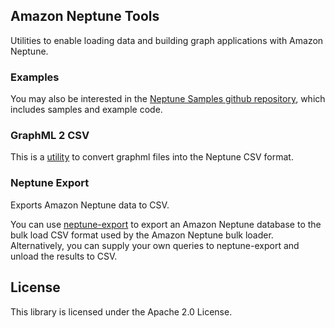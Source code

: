 ## Amazon Neptune Tools

Utilities to enable loading data and building graph applications with Amazon Neptune.

### Examples

You may also be interested in the [Neptune Samples github repository](https://github.com/aws-samples/amazon-neptune-samples), which includes samples and example code.

### GraphML 2 CSV
This is a [utility](graphml2csv/README.md) to convert graphml files into the Neptune CSV format.

### Neptune Export
Exports Amazon Neptune data to CSV.

You can use [neptune-export](neptune-export/) to export an Amazon Neptune database to the bulk load CSV format used by the Amazon Neptune bulk loader. Alternatively, you can supply your own queries to neptune-export and unload the results to CSV. 

## License

This library is licensed under the Apache 2.0 License. 
